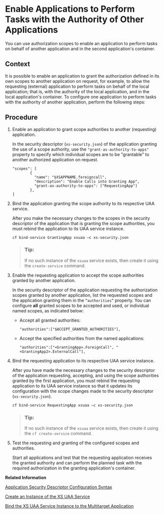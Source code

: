<!-- loio184402c0da574164ab6e715e73b9d595 -->

# Enable Applications to Perform Tasks with the Authority of Other Applications

You can use authorization scopes to enable an application to perform tasks on behalf of another application and in the second application's container.



## Context

It is possible to enable an application to grant the authorization defined in its own scopes to another application on request, for example, to allow the requesting \(external\) application to perform tasks on behalf of the local application; that is, with the authority of the local application, and in the local application's container. To configure one application to perform tasks with the authority of another application, perform the following steps:



## Procedure

1.  Enable an application to grant scope authorities to another \(requesting\) application.

    In the security descriptor \(`xs-security.json`\) of the application granting the use of a scope authority, use the `"grant-as-authority-to-apps"` property to specify which individual scopes are to be "grantable" to another authorized application on request.

    ```
    "scopes": [
            {
              "name": "$XSAPPNAME.foreigncall",
              "description": "Enable Calls into Granting App",
              "grant-as-authority-to-apps": ["RequestingApp"]
            },
    ]
    ```

2.  Bind the application granting the scope authority to its respective UAA service.

    After you make the necessary changes to the scopes in the security descriptor of the application that is granting the scope authorities, you must rebind the application to its UAA service instance.

    ```
    cf bind-service GrantingApp xsuaa –c xs-security.json
    ```

    > ### Tip:  
    > If no such instance of the `xsuaa` service exists, then create it using the `create-service` command.

3.  Enable the requesting application to accept the scope authorities granted by another application.

    In the security descriptor of the application requesting the authorization scopes granted by another application, list the requested scopes and the application granting them in the <code>“authorities”</code> property. You can configure **all** granted scopes to be accepted and used, or individual named scopes, as indicated below:

    -   Accept all granted authorities:

        ```
        "authorities":["$ACCEPT_GRANTED_AUTHORITIES"],
        ```

    -   Accept the specified authorities from the named applications:

        ```
        "authorities":["<GrantingApp>.ForeignCall", "<GrantingApp2>.ExternalCall"],
        ```


4.  Bind the requesting application to its respective UAA service instance.

    After you have made the necessary changes to the security descriptor of the application requesting, accepting, and using the scope authorities granted by the first application, you must rebind the requesting application to its UAA service instance so that it updates its configuration with the scope changes made to the security descriptor \(`xs-security.json`\).

    ```
    cf bind-service RequestingApp xsuaa –c xs-security.json
    ```

    > ### Tip:  
    > If no such instance of the `xsuaa` service exists, then create it using the `cf create-service` command.

5.  Test the requesting and granting of the configured scopes and authorities.

    Start all applications and test that the requesting application receives the granted authority and can perform the planned task with the required authorization in the granting application's container.


**Related Information**  


[Application Security Descriptor Configuration Syntax](application-security-descriptor-configuration-syntax-6d3ed64.md "The syntax required to set the properties and values defined in the xs-security.json application-security description file.")

[Create an Instance of the XS UAA Service](create-an-instance-of-the-xs-uaa-service-41457ec.md "Use the service broker to create an instance of the xsuaa service.")

[Bind the XS UAA Service Instance to the Multitarget Application](bind-the-xs-uaa-service-instance-to-the-multitarget-application-a1b87ab.md "You must bind the UAA service instance you create to the multitarget application that is going to use it.")

